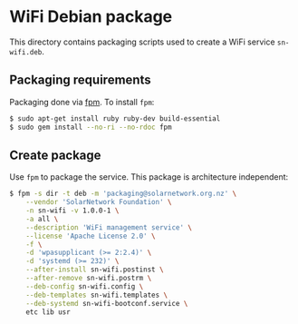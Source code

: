 # WiFi Debian package

This directory contains packaging scripts used to create a WiFi service `sn-wifi.deb`.

## Packaging requirements

Packaging done via [fpm][fpm]. To install `fpm`:

```sh
$ sudo apt-get install ruby ruby-dev build-essential
$ sudo gem install --no-ri --no-rdoc fpm
```

## Create package

Use `fpm` to package the service. This package is architecture independent:

```sh
$ fpm -s dir -t deb -m 'packaging@solarnetwork.org.nz' \
	--vendor 'SolarNetwork Foundation' \
	-n sn-wifi -v 1.0.0-1 \
	-a all \
	--description 'WiFi management service' \
	--license 'Apache License 2.0' \
	-f \
	-d 'wpasupplicant (>= 2:2.4)' \
	-d 'systemd (>= 232)' \
	--after-install sn-wifi.postinst \
	--after-remove sn-wifi.postrm \
	--deb-config sn-wifi.config \
	--deb-templates sn-wifi.templates \
	--deb-systemd sn-wifi-bootconf.service \
	etc lib usr
```

[fpm]: https://github.com/jordansissel/fpm
[dropBrute]: https://github.com/robzr/dropBrute